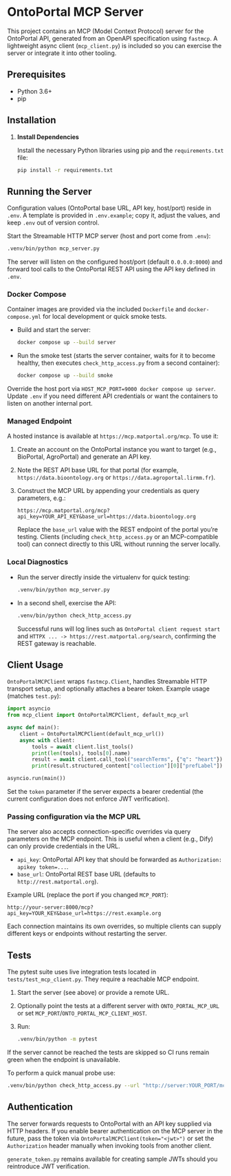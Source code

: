 # OntoPortal MCP Server

This project contains an MCP (Model Context Protocol) server for the OntoPortal API, generated from an OpenAPI specification using `fastmcp`. A lightweight async client (`mcp_client.py`) is included so you can exercise the server or integrate it into other tooling.

## Prerequisites

-   Python 3.6+
-   pip

## Installation

1.  **Install Dependencies**

    Install the necessary Python libraries using pip and the `requirements.txt` file:

    ```bash
    pip install -r requirements.txt
    ```

## Running the Server

Configuration values (OntoPortal base URL, API key, host/port) reside in `.env`. A template is provided in `.env.example`; copy it, adjust the values, and keep `.env` out of version control.

Start the Streamable HTTP MCP server (host and port come from `.env`):

```bash
.venv/bin/python mcp_server.py
```

The server will listen on the configured host/port (default `0.0.0.0:8000`) and forward tool calls to the OntoPortal REST API using the API key defined in `.env`.

### Docker Compose

Container images are provided via the included `Dockerfile` and `docker-compose.yml` for local development or quick smoke tests.

- Build and start the server:

  ```bash
  docker compose up --build server
  ```

- Run the smoke test (starts the server container, waits for it to become healthy, then executes `check_http_access.py` from a second container):

  ```bash
  docker compose up --build smoke
  ```

Override the host port via `HOST_MCP_PORT=9000 docker compose up server`. Update `.env` if you need different API credentials or want the containers to listen on another internal port.

### Managed Endpoint

A hosted instance is available at `https://mcp.matportal.org/mcp`. To use it:

1. Create an account on the OntoPortal instance you want to target (e.g., BioPortal, AgroPortal) and generate an API key.
2. Note the REST API base URL for that portal (for example, `https://data.bioontology.org` or `https://data.agroportal.lirmm.fr`).
3. Construct the MCP URL by appending your credentials as query parameters, e.g.:

   ```text
   https://mcp.matportal.org/mcp?api_key=YOUR_API_KEY&base_url=https://data.bioontology.org
   ```

   Replace the `base_url` value with the REST endpoint of the portal you’re testing. Clients (including `check_http_access.py` or an MCP-compatible tool) can connect directly to this URL without running the server locally.

### Local Diagnostics

- Run the server directly inside the virtualenv for quick testing:

  ```bash
  .venv/bin/python mcp_server.py
  ```

- In a second shell, exercise the API:

  ```bash
  .venv/bin/python check_http_access.py
  ```

  Successful runs will log lines such as `OntoPortal client request start` and `HTTPX ... -> https://rest.matportal.org/search`, confirming the REST gateway is reachable.

## Client Usage

`OntoPortalMCPClient` wraps `fastmcp.Client`, handles Streamable HTTP transport setup, and optionally attaches a bearer token. Example usage (matches `test.py`):

```python
import asyncio
from mcp_client import OntoPortalMCPClient, default_mcp_url

async def main():
    client = OntoPortalMCPClient(default_mcp_url())
    async with client:
        tools = await client.list_tools()
        print(len(tools), tools[0].name)
        result = await client.call_tool("searchTerms", {"q": "heart"})
        print(result.structured_content["collection"][0]["prefLabel"])

asyncio.run(main())
```

Set the `token` parameter if the server expects a bearer credential (the current configuration does not enforce JWT verification).

### Passing configuration via the MCP URL

The server also accepts connection-specific overrides via query parameters on the MCP endpoint. This is useful when a client (e.g., Dify) can only provide credentials in the URL.

- `api_key`: OntoPortal API key that should be forwarded as `Authorization: apikey token=...`.
- `base_url`: OntoPortal REST base URL (defaults to `http://rest.matportal.org`).

Example URL (replace the port if you changed `MCP_PORT`):

```
http://your-server:8000/mcp?api_key=YOUR_KEY&base_url=https://rest.example.org
```

Each connection maintains its own overrides, so multiple clients can supply different keys or endpoints without restarting the server.

## Tests

The pytest suite uses live integration tests located in `tests/test_mcp_client.py`. They require a reachable MCP endpoint.

1. Start the server (see above) or provide a remote URL.
2. Optionally point the tests at a different server with `ONTO_PORTAL_MCP_URL` or set `MCP_PORT`/`ONTO_PORTAL_MCP_CLIENT_HOST`.
3. Run:

    ```bash
    .venv/bin/python -m pytest
    ```

If the server cannot be reached the tests are skipped so CI runs remain green when the endpoint is unavailable.

To perform a quick manual probe use:

```bash
.venv/bin/python check_http_access.py --url "http://server:YOUR_PORT/mcp"
```

## Authentication

The server forwards requests to OntoPortal with an API key supplied via HTTP headers. If you enable bearer authentication on the MCP server in the future, pass the token via `OntoPortalMCPClient(token="<jwt>")` or set the `Authorization` header manually when invoking tools from another client.

`generate_token.py` remains available for creating sample JWTs should you reintroduce JWT verification.
